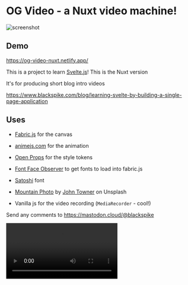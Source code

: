 # OG Video - a Nuxt video machine!

![screenshot](static/1200x630.jpg)

## Demo

https://og-video-nuxt.netlify.app/

This is a project to learn [Svelte.js](https://svelte.dev)! This is the Nuxt version

It's for producing short blog intro videos

https://www.blackspike.com/blog/learning-svelte-by-building-a-single-page-application

## Uses

- [Fabric.js](http://fabricjs.com/) for the canvas
- [animejs.com](https://animejs.com/) for the animation
- [Open Props](https://open-props.style/) for the style tokens
- [Font Face Observer](https://github.com/bramstein/fontfaceobserver) to get fonts to load into fabric.js
- [Satoshi](https://www.fontshare.com/fonts/satoshi) font
- [Mountain Photo](https://unsplash.com/photos/JgOeRuGD_Y4) by [John Towner](https://unsplash.com/@heytowner) on Unsplash

- Vanilla js for the video recording (`MediaRecorder` - cool!)

Send any comments to https://mastodon.cloud/@blackspike


<video src="/static/demo.mp4" controls title="Title"></video>

